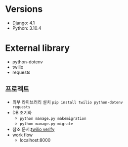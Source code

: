 # Versions
* Django: 4.1
* Python: 3.10.4

# External library
* python-dotenv
* twilio
* requests

## 프로젝트 
* 외부 라이브러리 설치
<code>pip install twilio python-dotenv requests</code>
* DB 초기화 
  * <code>python manage.py makemigration</code>
  * <code>python manage.py migrate</code>
* 참조 문서:[twilio verify](https://www.twilio.com/blog/verify-phone-numbers-django-twilio-verify)
* work flow
  * localhost:8000
